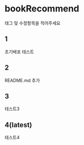 # bookRecommend

태그 및 수정항목을 적어주세요

## 1

초기배포 테스트

## 2

README.md 추가

## 3

테스트3

## 4(latest)

테스트4
